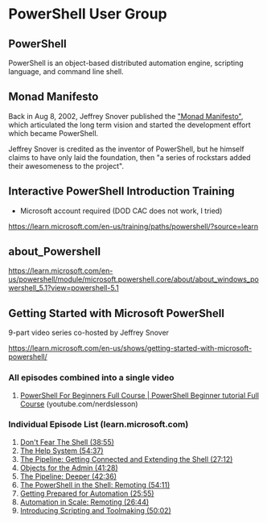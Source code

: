 # PowerShell User Group

## PowerShell 

PowerShell is an object-based distributed automation engine, scripting language, and command line shell.

## Monad Manifesto

Back in Aug 8, 2002, Jeffrey Snover published the ["Monad Manifesto"](https://www.jsnover.com/Docs/MonadManifesto.pdf), which articulated the long term vision and started the development effort which became PowerShell. 

Jeffrey Snover is credited as the inventor of PowerShell, but he himself claims to have only laid the foundation, then "a series of rockstars added their awesomeness to the project". 

## Interactive PowerShell Introduction Training
- Microsoft account required (DOD CAC does not work, I tried)

https://learn.microsoft.com/en-us/training/paths/powershell/?source=learn

## about_Powershell
https://learn.microsoft.com/en-us/powershell/module/microsoft.powershell.core/about/about_windows_powershell_5.1?view=powershell-5.1


## Getting Started with Microsoft PowerShell

9-part video series co-hosted by Jeffrey Snover

https://learn.microsoft.com/en-us/shows/getting-started-with-microsoft-powershell/

### All episodes combined into a single video
1. [PowerShell For Beginners Full Course | PowerShell Beginner tutorial Full Course](https://www.youtube.com/watch?v=UVUd9_k9C6A&t=27s) (youtube.com/nerdslesson)

### Individual Episode List (learn.microsoft.com)
1. [Don't Fear The Shell (38:55)](https://learn.microsoft.com/en-us/shows/getting-started-with-microsoft-powershell/don't-fear-the-shell)
2. [The Help System (54:37)](https://learn.microsoft.com/en-us/shows/getting-started-with-microsoft-powershell/the-help-system/)
3. [The Pipeline: Getting Connected and Extending the Shell (27:12)](https://learn.microsoft.com/en-us/shows/getting-started-with-microsoft-powershell/the-pipeline-getting-connected-and-extending-the-shell/)
4. [Objects for the Admin (41:28)](https://learn.microsoft.com/en-us/shows/getstartedpowershell3/04/)
5. [The Pipeline: Deeper (42:36)](https://learn.microsoft.com/en-us/shows/getstartedpowershell3/05/)
6. [The PowerShell in the Shell: Remoting (54:11)](https://learn.microsoft.com/en-us/shows/getstartedpowershell3/06/)
7. [Getting Prepared for Automation (25:55)](https://learn.microsoft.com/en-us/shows/getstartedpowershell3/07/)
8. [Automation in Scale: Remoting (26:44)](https://learn.microsoft.com/en-us/shows/getstartedpowershell3/08/)
9. [Introducing Scripting and Toolmaking (50:02)](https://learn.microsoft.com/en-us/shows/getstartedpowershell3/09/)


